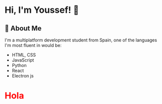 
# Hi, I'm Youssef! 👋

## 🚀 About Me
I'm a multiplatform development student from Spain, one of the languages ​​I'm most fluent in would be:
- HTML, CSS
- JavaScript
- Python
- React
- Electron js


<h1 class="animacion">Hola</h1>
<style>
    .animacion{
        color:red;
    }
</style>
